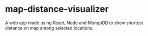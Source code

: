 # map-distance-visualizer
A web app made using React, Node and MongoDB to show shortest distance on map among selected locations.
